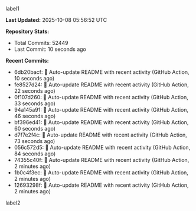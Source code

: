 
label1 
<!-- ACTIVITY_START -->
**Last Updated:** 2025-10-08 05:56:52 UTC

**Repository Stats:**
- Total Commits: 52449
- Last Commit: 10 seconds ago

**Recent Commits:**
- 6db20bacf: 🤖 Auto-update README with recent activity (GitHub Action, 10 seconds ago)
- fe8527d24: 🤖 Auto-update README with recent activity (GitHub Action, 22 seconds ago)
- 0f107d260: 🤖 Auto-update README with recent activity (GitHub Action, 33 seconds ago)
- 94a145a91: 🤖 Auto-update README with recent activity (GitHub Action, 46 seconds ago)
- bf396ed41: 🤖 Auto-update README with recent activity (GitHub Action, 60 seconds ago)
- d7f7e2f4c: 🤖 Auto-update README with recent activity (GitHub Action, 73 seconds ago)
- 056c572d5: 🤖 Auto-update README with recent activity (GitHub Action, 84 seconds ago)
- 74355c40f: 🤖 Auto-update README with recent activity (GitHub Action, 2 minutes ago)
- 1b0c4f3ec: 🤖 Auto-update README with recent activity (GitHub Action, 2 minutes ago)
- 12693298f: 🤖 Auto-update README with recent activity (GitHub Action, 2 minutes ago)
<!-- ACTIVITY_END -->

label2
